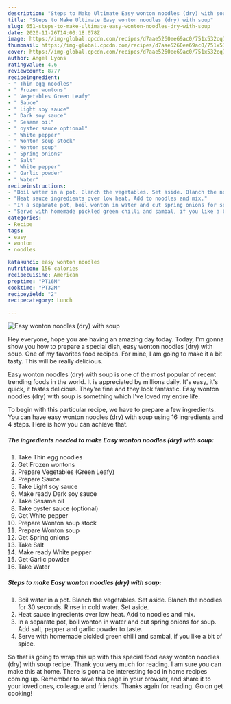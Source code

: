 ```yaml
---
description: "Steps to Make Ultimate Easy wonton noodles (dry) with soup"
title: "Steps to Make Ultimate Easy wonton noodles (dry) with soup"
slug: 651-steps-to-make-ultimate-easy-wonton-noodles-dry-with-soup
date: 2020-11-26T14:00:18.078Z
image: https://img-global.cpcdn.com/recipes/d7aae5260ee69ac0/751x532cq70/easy-wonton-noodles-dry-with-soup-recipe-main-photo.jpg
thumbnail: https://img-global.cpcdn.com/recipes/d7aae5260ee69ac0/751x532cq70/easy-wonton-noodles-dry-with-soup-recipe-main-photo.jpg
cover: https://img-global.cpcdn.com/recipes/d7aae5260ee69ac0/751x532cq70/easy-wonton-noodles-dry-with-soup-recipe-main-photo.jpg
author: Angel Lyons
ratingvalue: 4.6
reviewcount: 8777
recipeingredient:
- " Thin egg noodles"
- " Frozen wontons"
- " Vegetables Green Leafy"
- " Sauce"
- " Light soy sauce"
- " Dark soy sauce"
- " Sesame oil"
- " oyster sauce optional"
- " White pepper"
- " Wonton soup stock"
- " Wonton soup"
- " Spring onions"
- " Salt"
- " White pepper"
- " Garlic powder"
- " Water"
recipeinstructions:
- "Boil water in a pot. Blanch the vegetables. Set aside. Blanch the noodles for 30 seconds. Rinse in cold water. Set aside."
- "Heat sauce ingredients over low heat. Add to noodles and mix."
- "In a separate pot, boil wonton in water and cut spring onions for soup. Add salt, pepper and garlic powder to taste."
- "Serve with homemade pickled green chilli and sambal, if you like a bit of spice."
categories:
- Recipe
tags:
- easy
- wonton
- noodles

katakunci: easy wonton noodles 
nutrition: 156 calories
recipecuisine: American
preptime: "PT16M"
cooktime: "PT32M"
recipeyield: "2"
recipecategory: Lunch

---
```



![Easy wonton noodles (dry) with soup](https://img-global.cpcdn.com/recipes/d7aae5260ee69ac0/751x532cq70/easy-wonton-noodles-dry-with-soup-recipe-main-photo.jpg)

Hey everyone, hope you are having an amazing day today. Today, I'm gonna show you how to prepare a special dish, easy wonton noodles (dry) with soup. One of my favorites food recipes. For mine, I am going to make it a bit tasty. This will be really delicious.



Easy wonton noodles (dry) with soup is one of the most popular of recent trending foods in the world. It is appreciated by millions daily. It's easy, it's quick, it tastes delicious. They're fine and they look fantastic. Easy wonton noodles (dry) with soup is something which I've loved my entire life.


To begin with this particular recipe, we have to prepare a few ingredients. You can have easy wonton noodles (dry) with soup using 16 ingredients and 4 steps. Here is how you can achieve that.

<!--inarticleads1-->

##### The ingredients needed to make Easy wonton noodles (dry) with soup:

1. Take  Thin egg noodles
1. Get  Frozen wontons
1. Prepare  Vegetables (Green Leafy)
1. Prepare  Sauce
1. Take  Light soy sauce
1. Make ready  Dark soy sauce
1. Take  Sesame oil
1. Take  oyster sauce (optional)
1. Get  White pepper
1. Prepare  Wonton soup stock
1. Prepare  Wonton soup
1. Get  Spring onions
1. Take  Salt
1. Make ready  White pepper
1. Get  Garlic powder
1. Take  Water




<!--inarticleads2-->

##### Steps to make Easy wonton noodles (dry) with soup:

1. Boil water in a pot. Blanch the vegetables. Set aside. Blanch the noodles for 30 seconds. Rinse in cold water. Set aside.
1. Heat sauce ingredients over low heat. Add to noodles and mix.
1. In a separate pot, boil wonton in water and cut spring onions for soup. Add salt, pepper and garlic powder to taste.
1. Serve with homemade pickled green chilli and sambal, if you like a bit of spice.




So that is going to wrap this up with this special food easy wonton noodles (dry) with soup recipe. Thank you very much for reading. I am sure you can make this at home. There is gonna be interesting food in home recipes coming up. Remember to save this page in your browser, and share it to your loved ones, colleague and friends. Thanks again for reading. Go on get cooking!
